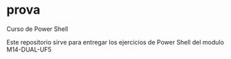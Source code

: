 # prova
Curso de Power Shell

Este repositorio sirve para entregar los ejercicios de Power Shell del modulo M14-DUAL-UF5
